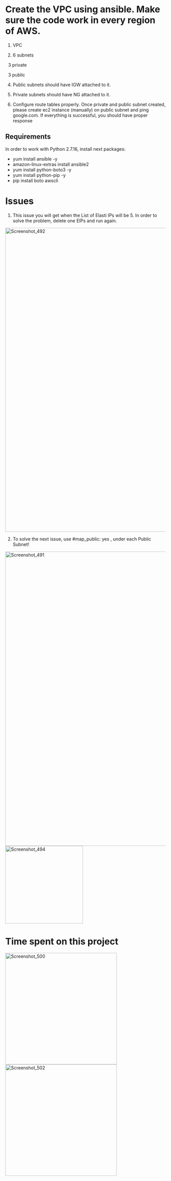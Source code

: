 Create the VPC using ansible. Make sure the code work in every region of AWS.  
==============================================================================
1. VPC 

2. 6 subnets 

   3 private  

   3 public  

4. Public subnets should have IGW attached to it.  

5. Private subnets should have NG attached to it.  


6. Configure route tables properly. Once private and public subnet created, please create ec2 instance (manually)
on public subnet and ping google.com. If everything is successful, you should have proper response 


Requirements
------------
In order to work with Python 2.7.16, install next packages:
* yum install ansible -y
* amazon-linux-extras install ansible2
* yum install python-boto3 -y
* yum install python-pip -y
*  pip install boto awscli





Issues 
=======
1)  This  issue you will get when the List of Elasti IPs will be 5. In order to solve the problem, delete one EIPs and run again.

<img width="954" alt="Screenshot_492" src="https://user-images.githubusercontent.com/13994900/80157006-e1e3b880-858a-11ea-8833-1b62cdc3e130.png">

2) To solve the next issue, use #map_public: yes , under each Public Subnet!
<img width="924" alt="Screenshot_491" src="https://user-images.githubusercontent.com/13994900/80157055-ffb11d80-858a-11ea-9e28-276768fd89b8.png">

<img width="244" alt="Screenshot_494" src="https://user-images.githubusercontent.com/13994900/80157606-2b80d300-858c-11ea-8a87-4f1b0ee8a178.png">
                              
 
Time spent on this project
===========================

<img width="350" alt="Screenshot_500" src="https://user-images.githubusercontent.com/13994900/80165896-2cbcfa80-85a2-11ea-84f7-408e7d78a54a.png">


<img width="350" alt="Screenshot_502" src="https://user-images.githubusercontent.com/13994900/80166062-9b01bd00-85a2-11ea-8a2a-7372b40e5d2d.png">
